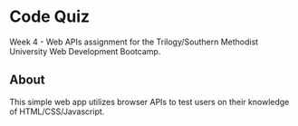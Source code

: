 # Code Quiz
Week 4 - Web APIs assignment for the Trilogy/Southern Methodist University Web Development Bootcamp.

## About
This simple web app utilizes browser APIs to test users on their knowledge of HTML/CSS/Javascript.


